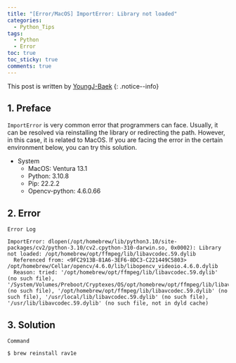 ```yaml
---
title: "[Error/MacOS] ImportError: Library not loaded"
categories:
  - Python_Tips
tags:
  - Python
  - Error
toc: true
toc_sticky: true
comments: true
---
```


This post is written by [YoungJ-Baek](https://github.com/YoungJ-Baek)
{: .notice--info}

## 1. Preface

`ImportError` is very common error that programmers can face. Usually, it can be resolved via reinstalling the library or redirecting the path. However, in this case, it is related to MacOS. If you are facing the error in the certain environment below, you can try this solution.

- System
  - MacOS: Ventura 13.1
  - Python: 3.10.8
  - Pip: 22.2.2
  - Opencv-python: 4.6.0.66

## 2. Error

<div class="notice--primary" markdown="1">

`Error Log`

```
ImportError: dlopen(/opt/homebrew/lib/python3.10/site-packages/cv2/python-3.10/cv2.cpython-310-darwin.so, 0x0002): Library not loaded: /opt/homebrew/opt/ffmpeg/lib/libavcodec.59.dylib
  Referenced from: <9FC2913B-81A6-3EF6-8DC3-C221449C5803> /opt/homebrew/Cellar/opencv/4.6.0/lib/libopencv_videoio.4.6.0.dylib
  Reason: tried: '/opt/homebrew/opt/ffmpeg/lib/libavcodec.59.dylib' (no such file), '/System/Volumes/Preboot/Cryptexes/OS/opt/homebrew/opt/ffmpeg/lib/libavcodec.59.dylib' (no such file), '/opt/homebrew/opt/ffmpeg/lib/libavcodec.59.dylib' (no such file), '/usr/local/lib/libavcodec.59.dylib' (no such file), '/usr/lib/libavcodec.59.dylib' (no such file, not in dyld cache)
```

</div>

## 3. Solution

<div class="notice--primary" markdown="1">

`Command`

```bash
$ brew reinstall rav1e
```

</div>
